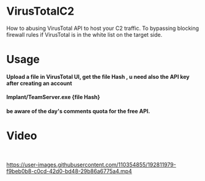 # VirusTotalC2
How to abusing VirusTotal API to host your C2 traffic. To bypassing blocking firewall rules if VirusTotal is in the white list on the target side.


# Usage  
#### Upload a file in VirusTotal UI, get the file Hash , u need also the API key after creating an account  
#### Implant/TeamServer.exe {file Hash}    
#### be aware of the day's comments quota for the free API.


# Video
</br>

https://user-images.githubusercontent.com/110354855/192811979-f9beb0b8-c0cd-42d0-bd48-29b86a6775a4.mp4
